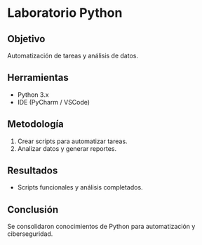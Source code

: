 # Laboratorio Python

## Objetivo
Automatización de tareas y análisis de datos.

## Herramientas
- Python 3.x
- IDE (PyCharm / VSCode)

## Metodología
1. Crear scripts para automatizar tareas.
2. Analizar datos y generar reportes.

## Resultados
- Scripts funcionales y análisis completados.

## Conclusión
Se consolidaron conocimientos de Python para automatización y ciberseguridad.
